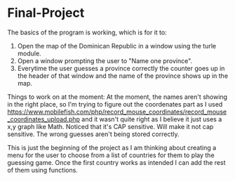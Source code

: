 # Final-Project

The basics of the program is working, which is for it to: 
1. Open the map of the Dominican Republic in a window using the turle module.
2. Open a window prompting the user to "Name one province".
3. Everytime the user guesses a province correctly the counter goes up in the header of that window and the name of the province shows up in the map.

Things to work on at the moment:
At the moment, the names aren't showing in the right place, so I'm trying to figure out the coordenates part as I used https://www.mobilefish.com/php/record_mouse_coordinates/record_mouse_coordinates_upload.php and it wasn't quite right as I believe it just uses a x,y graph like Math. 
Noticed that it's CAP sensitive. Will make it not cap sensitive. 
The wrong guesses aren't being stored correctly. 

This is just the beginning of the project as I am thinking about creating a menu for the user to choose from a list of countries for them to play the guessing game. Once the first country works as intended I can add the rest of them using functions. 

